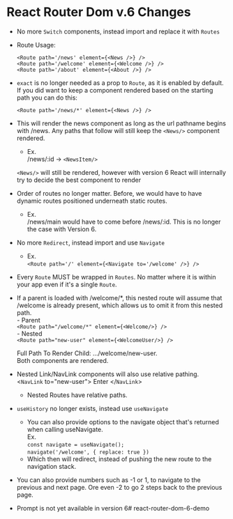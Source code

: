 # React Router Dom v.6 Changes

 - No more `Switch` components, instead import and replace it with `Routes`

- Route Usage:

	`<Route path='/news' element={<News />} />` </br>
	`<Route path='/welcome' element={<Welcome />} />` </br>
	`<Route path='/about' element={<About />} />` </br>

- `exact` is no longer needed as a prop to `Route`, as it is enabled by default.
If you did want to keep a component rendered based on the starting path you can do this:

	`<Route path='/news/*' element={<News />} />`

- This will render the news component as long as the url pathname begins with /news. Any paths that follow will still keep the `<News/>` component rendered.</br>
   - Ex.</br>
      /news/:id -> `<NewsItem/>`</br>

    `<News/>` will still be rendered, however with version 6 React will internally try to decide the best component to render
- Order of routes no longer matter.
    Before, we would have to have dynamic routes positioned underneath static routes.</br>
   - Ex.</br>
      /news/main would have to come before /news/:id.
        This is no longer the case with Version 6.

- No more `Redirect`, instead import and use `Navigate`</br>
   - Ex.</br>
           `<Route path='/' element={<Navigate to='/welcome' />} />`

- Every `Route` MUST be wrapped in `Routes`. No matter where it is within your app even if it's a single `Route`.

- If a parent is loaded with /welcome/*, this nested route will assume that /welcome is already present, which allows us to omit it from this nested path.</br>
        - Parent </br>
    `<Route path="/welcome/*" element={<Welcome/>} />`</br>
         - Nested </br>
	`<Route path="new-user" element={<WelcomeUser/>} />`</br>
        
    Full Path To Render Child: .../welcome/new-user. </br>
    Both components are rendered. </br>

- Nested Link/NavLink components will also use relative pathing. </br>
    <`NavLink` to="new-user">
                Enter
    </`NavLink`>
    - Nested Routes have relative paths.

- `useHistory` no longer exists, instead use `useNavigate`
    - You can also provide options to the navigate object that's returned when calling useNavigate.</br>
    Ex. </br>
        `const navigate = useNavigate();`</br>
        `navigate('/welcome', { replace: true })`
    - Which then will redirect, instead of pushing the new route to the navigation stack.
- You can also provide numbers such as -1 or 1, to navigate to the previous and next page. Ore even -2 to go 2 steps back to the previous page.
    
- Prompt is not yet available in version 6# react-router-dom-6-demo
